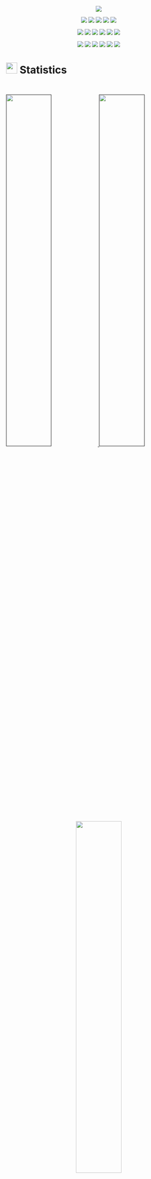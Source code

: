 <p align="center">
  <a href="https://github.com/DenverCoder1/readme-typing-svg"><img src="https://readme-typing-svg.herokuapp.com?lines=Hey,+there!;This+is+Rithuh;Welcome!;Have+a+great+day!;&center=true&width=500&height=50"></a>
</p>



<p>
<div align="center">
  <img src="https://img.shields.io/badge/Python-3670A0?style=for-the-badge&logo=python&logoColor=ffdd54">
  <img src="https://img.shields.io/badge/C++-5634eb.svg?style=for-the-badge&logo=cplusplus&logoColor=#00599C">
  <img src="https://img.shields.io/badge/C-00599C.svg?style=for-the-badge&logo=c&logoColor=#A8B9CC">
  <img src="https://img.shields.io/badge/Java-3452eb.svg?style=for-the-badge&logo=java&logoColor=white">
  <img src="https://img.shields.io/badge/SQL-262829.svg?style=for-the-badge&logo=mysql&logoColor=#4479A1">
</div>
</p>

<p>
<div align="center">
  <img src="https://img.shields.io/badge/JavaScript-000000.svg?style=for-the-badge&logo=javascript&logoColor=#F7DF1E">
  <img src="https://img.shields.io/badge/HTML5-F26624.svg?style=for-the-badge&logo=html5&logoColor=white">
  <img src="https://img.shields.io/badge/CSS-2465F1.svg?style=for-the-badge&logo=CSS3&logoColor=white">
  <img src="https://img.shields.io/badge/Haskell-eb7134?style=for-the-badge&logo=haskell&logoColor=#5D4F85">
  <img src="https://img.shields.io/badge/Scala-00599C.svg?style=for-the-badge&logo=scala&logoColor=#DC322F">
  <img src="https://img.shields.io/badge/Go-732c2c.svg?style=for-the-badge&logo=go&logoColor=#00ADD8">
</div>
</p>

<p>
<div align="center">
  <img src="https://img.shields.io/badge/Visual%20Studio%20Code-0078d7.svg?style=for-the-badge&logo=visual-studio-code&logoColor=#007ACC">
  <img src="https://img.shields.io/badge/Pycharm-49ad9d.svg?style=for-the-badge&logo=pycharm&logoColor=white">
  <img src="https://img.shields.io/badge/CLION-57034d.svg?style=for-the-badge&logo=clion&logoColor=#000000">
  <img src="https://img.shields.io/badge/Eclipse-9207e3?style=for-the-badge&logo=eclipseide&logoColor=#2C2255">
  <img src="https://img.shields.io/badge/Jira-2684FF.svg?style=for-the-badge&logo=Jira&logoColor=#0052CC">
  <img src="https://img.shields.io/badge/GitHub-%23121011.svg?style=for-the-badge&logo=github&logoColor=white">
</div>
</p>



# <img src="https://media4.giphy.com/media/MIGbtLZoVjbl0bYbAd/giphy.gif?cid=ecf05e472t2h0i8d7dcjaoau9iqtchhr899hxmpxzzgc7lyw&rid=giphy.gif" width="30"> Statistics

<br/>
<p align="left">
  <a href="">
    <img width="49.5%" src="https://github-readme-stats.vercel.app/api?username=Rithuh&show_icons=true&include_all_commits=true&theme=radical&hide_border=true">
    <img width="49.5%" src="https://github-readme-streak-stats.herokuapp.com/?user=Rithuh&theme=radical&hide_border=true">		  
  </a>
</p>
<br>





<p align="center">
  <a href="http://torrinleonard.com/">
    <img width="49.5%" src="https://github-readme-stats.vercel.app/api/top-langs/?username=Rithuh&theme=radical&bg_color=282828&hide_border=true&include_all_commits=true&count_private=true&layout=compact">
  </a>
</p>

<p align="center"><img src="https://profile-counter.glitch.me/{Rithuh}/count.svg"></p>

## <img src="https://user-images.githubusercontent.com/82110564/189553856-2e7f8f30-80b4-484f-bfaa-9e5eb10f24e5.gif" width="30">About Me

<p  align="justify">
  Hello, I'm Rithuh Subhakkrrith S, pursuing my final year as an under graduate in Computer Science and Engineering in Amrita Vishwa Vidyapeetham, Coimbatore.
I like to code in Python and am also proficient in C++ and C. Obsessed with OOPS, I am familiar with Java, as well as Scala. Though I like RDBMS, I am exploring NO-SQL databases like MongoDB. I am currently exploring Agile, DevOps, and Cloud Computing. I also am interested in Computer Security and Information Security. 
</p>


